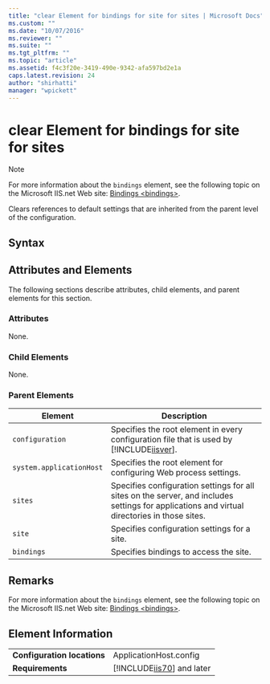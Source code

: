 ```yaml
---
title: "clear Element for bindings for site for sites | Microsoft Docs"
ms.custom: ""
ms.date: "10/07/2016"
ms.reviewer: ""
ms.suite: ""
ms.tgt_pltfrm: ""
ms.topic: "article"
ms.assetid: f4c3f20e-3419-490e-9342-afa597bd2e1a
caps.latest.revision: 24
author: "shirhatti"
manager: "wpickett"
---
```

# clear Element for bindings for site for sites
> [!NOTE]
>  For more information about the `bindings` element, see the following topic on the Microsoft IIS.net Web site: [Bindings \<bindings>](http://www.iis.net/ConfigReference/system.applicationHost/sites/site/bindings).  
  
 Clears references to default settings that are inherited from the parent level of the configuration.  
  
## Syntax  
  
## Attributes and Elements  
 The following sections describe attributes, child elements, and parent elements for this section.  
  
### Attributes  
 None.  
  
### Child Elements  
 None.  
  
### Parent Elements  
  
|Element|Description|  
|-------------|-----------------|  
|`configuration`|Specifies the root element in every configuration file that is used by [!INCLUDE[iisver](../../reference/admin/includes/iisver-md.md)].|  
|`system.applicationHost`|Specifies the root element for configuring Web process settings.|  
|`sites`|Specifies configuration settings for all sites on the server, and includes settings for applications and virtual directories in those sites.|  
|`site`|Specifies configuration settings for a site.|  
|`bindings`|Specifies bindings to access the site.|  
  
## Remarks  
 For more information about the `bindings` element, see the following topic on the Microsoft IIS.net Web site: [Bindings \<bindings>](http://www.iis.net/ConfigReference/system.applicationHost/sites/site/bindings).  
  
## Element Information  
  
|||  
|-|-|  
|**Configuration locations**|ApplicationHost.config|  
|**Requirements**|[!INCLUDE[iis70](../../reference/admin/includes/iis70-md.md)] and later|